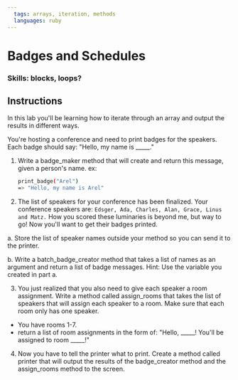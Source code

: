 ```yaml
---
  tags: arrays, iteration, methods
  languages: ruby
---
```


# Badges and Schedules

### Skills: blocks, loops?

## Instructions

In this lab you'll be learning how to iterate through an array and output the results in different ways.

You're hosting a conference and need to print badges for the speakers. Each badge should say: "Hello, my name is _____."

1. Write a badge_maker method that will create and return this message, given a person's name.
ex:

    ```bash
    print_badge("Arel")
    => "Hello, my name is Arel"
    ```

2. The list of speakers for your conference has been finalized. Your conference speakers are: `Edsger, Ada, Charles, Alan, Grace, Linus and Matz.` How you scored these luminaries is beyond me, but way to go! Now you'll want to get their badges printed. 
  
  a. Store the list of speaker names outside your method so you can send it to the printer. 
  
  b. Write a batch_badge_creator method that takes a list of names as an argument and return a list of badge messages. Hint: Use the variable you created in part a.

3. You just realized that you also need to give each speaker a room assignment. Write a method called assign_rooms that takes the list of speakers that will assign each speaker to a room. Make sure that each room only has one speaker.
  * You have rooms 1-7. 
  * return a list of room assignments in the form of: "Hello, _____! You'll be assigned to room _____!"

4. Now you have to tell the printer what to print. Create a method called printer that will output the results of the badge_creator method and the assign_rooms method to the screen.

